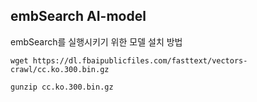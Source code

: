 ## embSearch AI-model
embSearch를 실행시키기 위한 모델 설치 방법
```
wget https://dl.fbaipublicfiles.com/fasttext/vectors-crawl/cc.ko.300.bin.gz
```

```
gunzip cc.ko.300.bin.gz 
```
